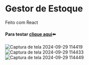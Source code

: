 # Gestor de Estoque
Feito com React
#### Para testar [clique aqui](https://davimdolabella.github.io/Gestor-de-Estoque/)⬅️

![Captura de tela 2024-09-29 114419](https://github.com/user-attachments/assets/4628cf70-4148-44d4-8a05-ec17942bb48d)
![Captura de tela 2024-09-29 114433](https://github.com/user-attachments/assets/b84aae0f-7e5c-4f25-a0e8-5333744c16c1)
![Captura de tela 2024-09-29 114449](https://github.com/user-attachments/assets/dc000081-0b09-4aad-9f85-e5b27e74a9f0)
